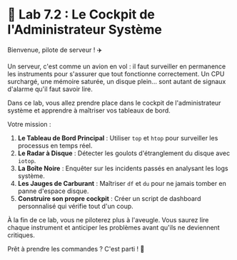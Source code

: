 # 🐧 Lab 7.2 : Le Cockpit de l'Administrateur Système

Bienvenue, pilote de serveur ! ✈️

Un serveur, c'est comme un avion en vol : il faut surveiller en permanence les instruments pour s'assurer que tout fonctionne correctement. Un CPU surchargé, une mémoire saturée, un disque plein... sont autant de signaux d'alarme qu'il faut savoir lire.

Dans ce lab, vous allez prendre place dans le cockpit de l'administrateur système et apprendre à maîtriser vos tableaux de bord.

Votre mission :
1.  **Le Tableau de Bord Principal** : Utiliser `top` et `htop` pour surveiller les processus en temps réel.
2.  **Le Radar à Disque** : Détecter les goulots d'étranglement du disque avec `iotop`.
3.  **La Boîte Noire** : Enquêter sur les incidents passés en analysant les logs système.
4.  **Les Jauges de Carburant** : Maîtriser `df` et `du` pour ne jamais tomber en panne d'espace disque.
5.  **Construire son propre cockpit** : Créer un script de dashboard personnalisé qui vérifie tout d'un coup.

À la fin de ce lab, vous ne piloterez plus à l'aveugle. Vous saurez lire chaque instrument et anticiper les problèmes avant qu'ils ne deviennent critiques.

Prêt à prendre les commandes ? C'est parti ! 🚀